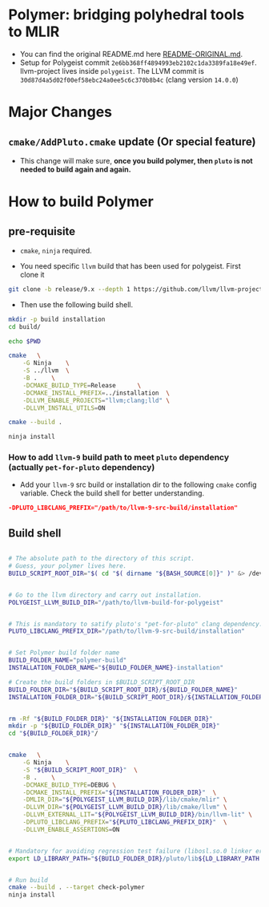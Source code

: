 # Polymer: bridging polyhedral tools to MLIR

- You can find the original README.md here [README-ORIGINAL.md](README-ORIGINAL.md).
- Setup for Polygeist commit `2e6bb368ff4894993eb2102c1da3389fa18e49ef`. llvm-project lives inside `polygeist`. The LLVM commit is `30d87d4a5d02f00ef58ebc24a0ee5c6c370b8b4c` (clang version `14.0.0`)




# Major Changes

## `cmake/AddPluto.cmake` update (Or special feature)

- This change will make sure, **once you build polymer, then `pluto` is not needed to build again and again.**




# How to build Polymer

## pre-requisite

- `cmake`, `ninja` required.

- You need specific `llvm` build that has been used for polygeist. First clone it

```sh
git clone -b release/9.x --depth 1 https://github.com/llvm/llvm-project.git llvm-9-src-build
```

- Then use the following build shell.

```sh
mkdir -p build installation
cd build/

echo $PWD

cmake   \
    -G Ninja    \
    -S ../llvm  \
    -B .    \
    -DCMAKE_BUILD_TYPE=Release      \
    -DCMAKE_INSTALL_PREFIX=../installation  \
    -DLLVM_ENABLE_PROJECTS="llvm;clang;lld" \
    -DLLVM_INSTALL_UTILS=ON

cmake --build .

ninja install
```


### How to add `llvm-9` build path to meet `pluto` dependency (actually `pet-for-pluto` dependency)

- Add your `llvm-9` src build or installation dir to the following `cmake` config variable. Check the build shell for better understanding.

```cmake
-DPLUTO_LIBCLANG_PREFIX="/path/to/llvm-9-src-build/installation"
```



## Build shell

```sh

# The absolute path to the directory of this script.
# Guess, your polymer lives here.
BUILD_SCRIPT_ROOT_DIR="$( cd "$( dirname "${BASH_SOURCE[0]}" )" &> /dev/null && pwd )"


# Go to the llvm directory and carry out installation.
POLYGEIST_LLVM_BUILD_DIR="/path/to/llvm-build-for-polygeist"


# This is mandatory to satify pluto's "pet-for-pluto" clang dependency.
PLUTO_LIBCLANG_PREFIX_DIR="/path/to/llvm-9-src-build/installation"


# Set Polymer build folder name
BUILD_FOLDER_NAME="polymer-build"
INSTALLATION_FOLDER_NAME="${BUILD_FOLDER_NAME}-installation"

# Create the build folders in $BUILD_SCRIPT_ROOT_DIR
BUILD_FOLDER_DIR="${BUILD_SCRIPT_ROOT_DIR}/${BUILD_FOLDER_NAME}"
INSTALLATION_FOLDER_DIR="${BUILD_SCRIPT_ROOT_DIR}/${INSTALLATION_FOLDER_NAME}"


rm -Rf "${BUILD_FOLDER_DIR}" "${INSTALLATION_FOLDER_DIR}"
mkdir -p "${BUILD_FOLDER_DIR}" "${INSTALLATION_FOLDER_DIR}"
cd "${BUILD_FOLDER_DIR}"/


cmake   \
    -G Ninja    \
    -S "${BUILD_SCRIPT_ROOT_DIR}"  \
    -B .    \
    -DCMAKE_BUILD_TYPE=DEBUG \
    -DCMAKE_INSTALL_PREFIX="${INSTALLATION_FOLDER_DIR}"  \
    -DMLIR_DIR="${POLYGEIST_LLVM_BUILD_DIR}/lib/cmake/mlir" \
    -DLLVM_DIR="${POLYGEIST_LLVM_BUILD_DIR}/lib/cmake/llvm" \
    -DLLVM_EXTERNAL_LIT="${POLYGEIST_LLVM_BUILD_DIR}/bin/llvm-lit" \
    -DPLUTO_LIBCLANG_PREFIX="${PLUTO_LIBCLANG_PREFIX_DIR}"  \
    -DLLVM_ENABLE_ASSERTIONS=ON


# Mandatory for avoiding regression test failure (libosl.so.0 linker error)
export LD_LIBRARY_PATH="${BUILD_FOLDER_DIR}/pluto/lib${LD_LIBRARY_PATH:+:$LD_LIBRARY_PATH}"


# Run build
cmake --build . --target check-polymer
ninja install
```